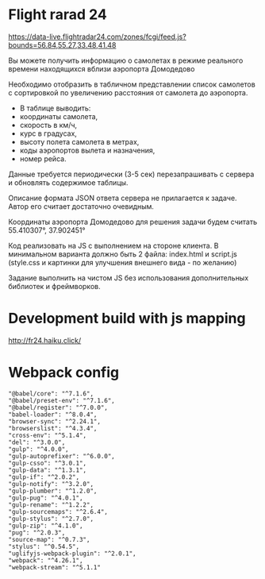 # Flight rarad 24 #

https://data-live.flightradar24.com/zones/fcgi/feed.js?bounds=56.84,55.27,33.48,41.48

Вы можете получить информацию о самолетах в режиме реального времени находящихся вблизи аэропорта Домодедово

Необходимо отобразить в табличном представлении список самолетов с сортировкой по увеличению расстояния от самолета до аэропорта. 

* В таблице выводить: 
* координаты самолета, 
* скорость в км/ч, 
* курс в градусах, 
* высоту полета самолета в метрах, 
* коды аэропортов вылета и назначения, 
* номер рейса. 

Данные требуется периодически (3-5 сек) перезапрашивать  с сервера и обновлять содержимое таблицы.

Описание формата JSON ответа сервера не прилагается к задаче. 
Автор его считает достаточно очевидным.

Координаты аэропорта Домодедово для решения задачи будем считать 
55.410307°, 37.902451° 

Код реализовать на JS с выполнением на стороне клиента. 
В минимальном варианта должно быть 2 файла: index.html и script.js (style.css и картинки для улучшения внешнего вида - по желанию)

Задание выполнить на чистом JS без использования дополнительных библиотек и фреймворков. 

# Development build with js mapping #

http://fr24.haiku.click/

# Webpack config #

    "@babel/core": "^7.1.6",
    "@babel/preset-env": "^7.1.6",
    "@babel/register": "^7.0.0",
    "babel-loader": "^8.0.4",
    "browser-sync": "^2.24.1",
    "browserslist": "^4.3.4",
    "cross-env": "^5.1.4",
    "del": "^3.0.0",
    "gulp": "^4.0.0",
    "gulp-autoprefixer": "^6.0.0",
    "gulp-csso": "^3.0.1",
    "gulp-data": "^1.3.1",
    "gulp-if": "^2.0.2",
    "gulp-notify": "^3.2.0",
    "gulp-plumber": "^1.2.0",
    "gulp-pug": "^4.0.1",
    "gulp-rename": "^1.2.2",
    "gulp-sourcemaps": "^2.6.4",
    "gulp-stylus": "^2.7.0",
    "gulp-zip": "^4.1.0",
    "pug": "^2.0.3",
    "source-map": "^0.7.3",
    "stylus": "^0.54.5",
    "uglifyjs-webpack-plugin": "^2.0.1",
    "webpack": "^4.26.1",
    "webpack-stream": "^5.1.1"
